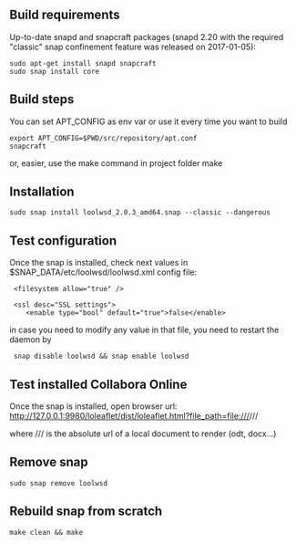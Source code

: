 ## Build requirements

Up-to-date snapd and snapcraft packages (snapd 2.20 with the required "classic" snap confinement feature was released on 2017-01-05):

    sudo apt-get install snapd snapcraft
    sudo snap install core

## Build steps

You can set APT_CONFIG as env var or use it every time you want to build

    export APT_CONFIG=$PWD/src/repository/apt.conf
    snapcraft

or, easier, use the make command in project folder
    make

## Installation

    sudo snap install loolwsd_2.0.3_amd64.snap --classic --dangerous

## Test configuration

Once the snap is installed, check next values in $SNAP_DATA/etc/loolwsd/loolwsd.xml config file:

     <filesystem allow="true" />
     
     <ssl desc="SSL settings">
        <enable type="bool" default="true">false</enable>

in case you need to modify any value in that file, you need to restart the daemon by

     snap disable loolwsd && snap enable loolwsd

## Test installed Collabora Online

Once the snap is installed, open browser url:
    http://127.0.0.1:9980/loleaflet/dist/loleaflet.html?file_path=file:///<path>/<to>/<local>/<file>

where <path>/<to>/<local>/<file> is the absolute url of a local document to render (odt, docx...)

## Remove snap

    sudo snap remove loolwsd

## Rebuild snap from scratch

    make clean && make

